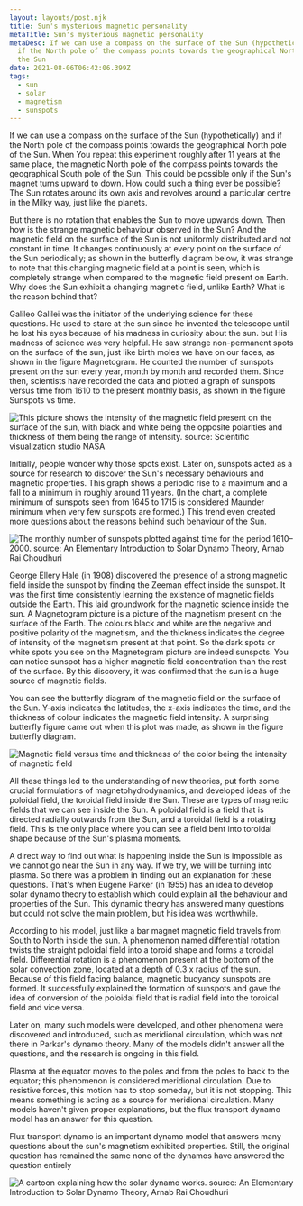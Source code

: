 ```yaml
---
layout: layouts/post.njk
title: Sun's mysterious magnetic personality
metaTitle: Sun's mysterious magnetic personality
metaDesc: If we can use a compass on the surface of the Sun (hypothetically) and
  if the North pole of the compass points towards the geographical North pole of
  the Sun
date: 2021-08-06T06:42:06.399Z
tags:
  - sun
  - solar
  - magnetism
  - sunspots
---
```

<!--StartFragment-->

If we can use a compass on the surface of the Sun (hypothetically) and if the North pole of the compass points towards the geographical North pole of the Sun. When You repeat this experiment roughly after 11 years at the same place, the magnetic North pole of the compass points towards the geographical South pole of the Sun. This could be possible only if the Sun's magnet turns upward to down. How could such a thing ever be possible? The Sun rotates around its own axis and revolves around a particular centre in the Milky way, just like the planets. 

But there is no rotation that enables the Sun to move upwards down. Then how is the strange magnetic behaviour observed in the Sun? And the magnetic field on the surface of the Sun is not uniformly distributed and not constant in time. It changes continuously at every point on the surface of the Sun periodically; as shown in the butterfly diagram below, it was strange to note that this changing magnetic field at a point is seen, which is completely strange when compared to the magnetic field present on Earth. Why does the Sun exhibit a changing magnetic field, unlike Earth? What is the reason behind that?

<!--EndFragment-->

<!--StartFragment-->

Galileo Galilei was the initiator of the underlying science for these questions. He used to stare at the sun since he invented the telescope until he lost his eyes because of his madness in curiosity about the sun. but His madness of science was very helpful. He saw strange non-permanent spots on the surface of the sun, just like birth moles we have on our faces, as shown in the figure Magnetogram. He counted the number of sunspots present on the sun every year, month by month and recorded them. Since then, scientists have recorded the data and plotted a graph of sunspots versus time from 1610 to the present monthly basis, as shown in the figure Sunspots vs time.

<!--EndFragment-->

![This picture shows the intensity of the magnetic field present on the surface of the sun, with black and white being the opposite polarities and thickness of them being the range of intensity. source: Scientific visualization studio NASA](/images/magnetogram.jpg "Magnetogram picture of sun")

<!--StartFragment-->

Initially, people wonder why those spots exist. Later on, sunspots acted as a source for research to discover the Sun's necessary behaviours and magnetic properties. This graph shows a periodic rise to a maximum and a fall to a minimum in roughly around 11 years. (In the chart, a complete minimum of sunspots seen from 1645 to 1715 is considered Maunder minimum when very few sunspots are formed.) This trend even created more questions about the reasons behind such behaviour of the Sun.

<!--EndFragment-->

![The monthly number of sunspots plotted against time for the period 1610–2000. source: An Elementary Introduction to Solar Dynamo Theory, Arnab Rai Choudhuri](/images/sunspots-vs-time.jpg "Yearly Averaged Sunspot Numbers")

<!--StartFragment-->

George Ellery Hale (in 1908) discovered the presence of a strong magnetic field inside the sunspot by finding the Zeeman effect inside the sunspot. It was the first time consistently learning the existence of magnetic fields outside the Earth. This laid groundwork for the magnetic science inside the sun. A Magnetogram picture is a picture of the magnetism present on the surface of the Earth. The colours black and white are the negative and positive polarity of the magnetism, and the thickness indicates the degree of intensity of the magnetism present at that point. So the dark spots or white spots you see on the Magnetogram picture are indeed sunspots. You can notice sunspot has a higher magnetic field concentration than the rest of the surface. By this discovery, it was confirmed that the sun is a huge source of magnetic fields.

<!--EndFragment-->

<!--StartFragment-->

You can see the butterfly diagram of the magnetic field on the surface of the Sun. Y-axis indicates the latitudes, the x-axis indicates the time, and the thickness of colour indicates the magnetic field intensity. A surprising butterfly figure came out when this plot was made, as shown in the figure butterfly diagram.

<!--EndFragment-->

![Magnetic field versus time and thickness of the color being the intensity of magnetic field](/images/butterfly-diagram.jpg "Butterfly diagram")

<!--StartFragment-->

All these things led to the understanding of new theories, put forth some crucial formulations of magnetohydrodynamics, and developed ideas of the poloidal field, the toroidal field inside the Sun. These are types of magnetic fields that we can see inside the Sun. A poloidal field is a field that is directed radially outwards from the Sun, and a toroidal field is a rotating field. This is the only place where you can see a field bent into toroidal shape because of the Sun's plasma moments.

A direct way to find out what is happening inside the Sun is impossible as we cannot go near the Sun in any way. If we try, we will be turning into plasma. So there was a problem in finding out an explanation for these questions. That's when Eugene Parker (in 1955) has an idea to develop solar dynamo theory to establish which could explain all the behaviour and properties of the Sun. This dynamic theory has answered many questions but could not solve the main problem, but his idea was worthwhile.

According to his model, just like a bar magnet magnetic field travels from South to North inside the sun. A phenomenon named differential rotation twists the straight poloidal field into a toroid shape and forms a toroidal field. Differential rotation is a phenomenon present at the bottom of the solar convection zone, located at a depth of 0.3 x radius of the sun. Because of this field facing balance, magnetic buoyancy sunspots are formed. It successfully explained the formation of sunspots and gave the idea of conversion of the poloidal field that is radial field into the toroidal field and vice versa. 

Later on, many such models were developed, and other phenomena were discovered and introduced, such as meridional circulation, which was not there in Parkar's dynamo theory. Many of the models didn't answer all the questions, and the research is ongoing in this field.

Plasma at the equator moves to the poles and from the poles to back to the equator; this phenomenon is considered meridional circulation. Due to resistive forces, this motion has to stop someday, but it is not stopping. This means something is acting as a source for meridional circulation. Many models haven't given proper explanations, but the flux transport dynamo model has an answer for this question. 

Flux transport dynamo is an important dynamo model that answers many questions about the sun's magnetism exhibited properties. Still, the original question has remained the same none of the dynamos have answered the question entirely

<!--EndFragment-->

![ A cartoon explaining how the solar dynamo works. source: An Elementary Introduction to Solar Dynamo Theory, Arnab Rai Choudhuri](/images/meridional-circulation.jpg "Meridional circulation")